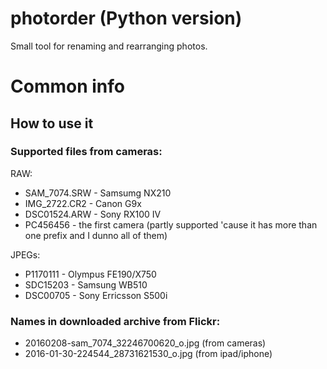 # photorder (Python version)
Small tool for renaming and rearranging photos.

# Common info

## How to use it

### Supported files from cameras:
RAW:
- SAM_7074.SRW - Samsumg NX210
- IMG_2722.CR2 - Canon G9x
- DSC01524.ARW - Sony RX100 IV
- PC456456 - the first camera (partly supported 'cause it has more than one prefix and I dunno all of them)

JPEGs:
- P1170111 - Olympus FE190/X750
- SDC15203 - Samsung WB510
- DSC00705 - Sony Erricsson S500i


### Names in downloaded archive from Flickr:
- 20160208-sam_7074_32246700620_o.jpg (from cameras)
- 2016-01-30-224544_28731621530_o.jpg (from ipad/iphone)